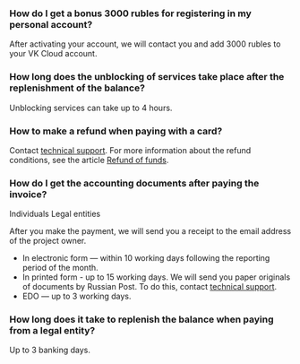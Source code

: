 ### How do I get a bonus 3000 rubles for registering in my personal account?

After activating your account, we will contact you and add 3000 rubles to your VK Cloud account.

### How long does the unblocking of services take place after the replenishment of the balance?

Unblocking services can take up to 4 hours.

### How to make a refund when paying with a card?

Contact [technical support](/en/contacts). For more information about the refund conditions, see the article [Refund of funds](../../billing/operations/refund).

### How do I get the accounting documents after paying the invoice?

<tabs>
<tablist>
<tab>Individuals</tab>
<tab>Legal entities</tab>
</tablist>
<tabpanel>

After you make the payment, we will send you a receipt to the email address of the project owner.

</tabpanel>
<tabpanel>

- In electronic form — within 10 working days following the reporting period of the month.
- In printed form - up to 15 working days. We will send you paper originals of documents by Russian Post. To do this, contact [technical support](/en/contacts).
- EDO — up to 3 working days.

</tabpanel>
</tabs>

### How long does it take to replenish the balance when paying from a legal entity?

Up to 3 banking days.
